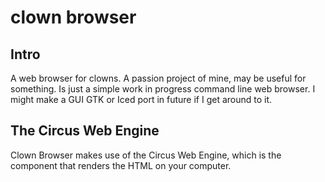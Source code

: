 # clown browser
## Intro
A web browser for clowns. A passion project of mine, may be useful for something. Is just a simple work in progress command line web browser. I might make a GUI GTK or Iced port in future if I get around to it.
## The Circus Web Engine
Clown Browser makes use of the Circus Web Engine, which is the component that renders the HTML on your computer.
